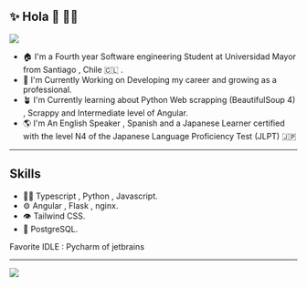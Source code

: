 ## ✨ Hola 👋 🧑‍💻 
<img  src="./Githubmd.svg">

- 🏠  I'm a Fourth year Software engineering Student at Universidad Mayor from Santiago , Chile 🇨🇱 .
- 🔭  I'm Currently Working on Developing my career and growing as a professional.
- 🪴  I'm Currently learning about Python Web scrapping (BeautifulSoup 4) , Scrappy and Intermediate level of Angular.
- 🌎  I'm An English Speaker , Spanish and a Japanese Learner certified with the level N4 of the Japanese Language Proficiency Test (JLPT) 🇯🇵 

<hr>

## Skills

* 🧑‍💻 Typescript , Python , Javascript.
* ⚙️ Angular , Flask , nginx.
* 👁 Tailwind CSS.
* 💽 PostgreSQL.

Favorite IDLE : Pycharm of jetbrains

<hr>

<a href="https://twitter.com/jcotedaruma" ><img src="https://img.shields.io/twitter/follow/jcotedaruma.svg?style=social" /> </a>

